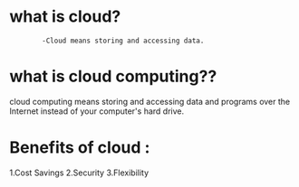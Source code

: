 
 # what is cloud?
            -Cloud means storing and accessing data.

# what is cloud computing??
cloud computing means storing and accessing data and programs over the Internet instead of your computer's hard drive.
# Benefits of cloud :
1.Cost Savings
2.Security
3.Flexibility

